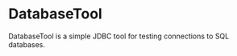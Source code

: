 DatabaseTool
============

DatabaseTool is a simple JDBC tool for testing connections to SQL
databases.

